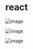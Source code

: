# react
![image](https://github.com/QishMish/react/assets/63350011/7c72e500-7f49-4e2f-8739-ccfac05701ce)

![image](https://github.com/QishMish/react/assets/63350011/8a1735d4-7e3e-420c-84a7-33723960b212)

![image](https://github.com/QishMish/react/assets/63350011/5f1532db-4ce4-474b-8bbd-9bfc73ed83c2)

